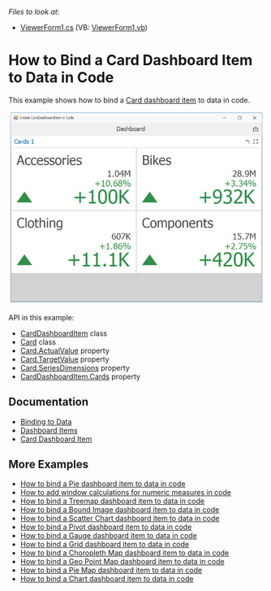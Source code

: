 *Files to look at*:

* [ViewerForm1.cs](./CS/DXApplication1/ViewerForm1.cs) (VB: [ViewerForm1.vb](./VB/DXApplication1/ViewerForm1.vb))

# How to Bind a Card Dashboard Item to Data in Code

This example shows how to bind a [Card dashboard item](http://docs.devexpress.com/Dashboard/15263/) to data in code.


![screenshot](images/screenshot.png)

API in this example:

* [CardDashboardItem](https://docs.devexpress.com/Dashboard/DevExpress.DashboardCommon.CardDashboardItem) class
* [Card](https://docs.devexpress.com/Dashboard/DevExpress.DashboardCommon.Card) class
* [Card.ActualValue](https://docs.devexpress.com/Dashboard/DevExpress.DashboardCommon.KpiElement.ActualValue) property
* [Card.TargetValue](https://docs.devexpress.com/Dashboard/DevExpress.DashboardCommon.KpiElement.TargetValue) property
* [Card.SeriesDimensions](https://docs.devexpress.com/Dashboard/DevExpress.DashboardCommon.SeriesDashboardItem.SeriesDimensions) property
* [CardDashboardItem.Cards](https://docs.devexpress.com/Dashboard/DevExpress.DashboardCommon.CardDashboardItem.Cards) property

## Documentation

- [Binding to Data](https://docs.devexpress.com/Dashboard/116771) 
- [Dashboard Items](https://docs.devexpress.com/Dashboard/116521)
- [Card Dashboard Item](http://docs.devexpress.com/Dashboard/15263/)

## More Examples 

* [How to bind a Pie dashboard item to data in code](https://github.com/DevExpress-Examples/how-to-bind-a-pie-dashboard-item-to-data-in-code-e4769)
* [How to add window calculations for numeric measures in code](https://github.com/DevExpress-Examples/winforms-dashboard-window-calculation-example) 
* [How to bind a Treemap dashboard item to data in code](https://github.com/DevExpress-Examples/how-to-bind-a-treemap-dashboard-item-to-data-in-code-t429531)
* [How to bind a Bound Image dashboard item to data in code](https://github.com/DevExpress-Examples/how-to-bind-a-bound-image-dashboard-item-to-data-in-code-t382366)
* [How to bind a Scatter Chart dashboard item to data in code](https://github.com/DevExpress-Examples/how-to-bind-a-scatter-chart-dashboard-item-to-data-in-code-t306222)
* [How to bind a Pivot dashboard item to data in code](https://github.com/DevExpress-Examples/how-to-bind-a-pivot-dashboard-item-to-data-in-code-e4772)
* [How to bind a Gauge dashboard item to data in code](https://github.com/DevExpress-Examples/how-to-bind-a-gauge-dashboard-item-to-data-in-code-e4771)
* [How to bind a Grid dashboard item to data in code](https://github.com/DevExpress-Examples/how-to-create-a-new-dashboard-add-a-grid-dashboard-item-to-it-and-bind-it-to-data-in-code-e4768)
* [How to bind a Choropleth Map dashboard item to data in code](https://github.com/DevExpress-Examples/how-to-bind-a-choropleth-map-dashboard-item-to-data-in-code-e5010)
* [How to bind a Geo Point Map dashboard item to data in code](https://github.com/DevExpress-Examples/how-to-bind-a-geo-point-map-dashboard-item-to-data-in-code-e5036)
* [How to bind a Pie Map dashboard item to data in code](https://github.com/DevExpress-Examples/how-to-bind-a-pie-map-dashboard-item-to-data-in-code-t119627)
* [How to bind a Chart dashboard item to data in code](https://github.com/DevExpress-Examples/how-to-bind-a-chart-dashboard-item-to-data-in-code-e4767)
